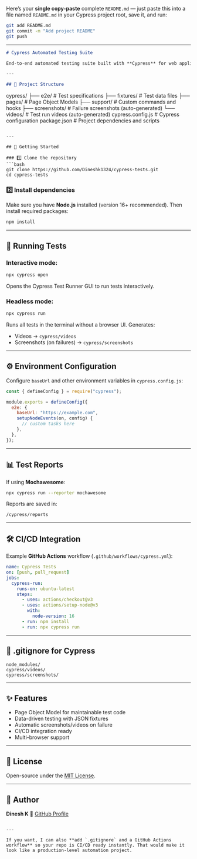 Here’s your **single copy-paste** complete `README.md` — just paste this into a file named `README.md` in your Cypress project root, save it, and run:

```bash
git add README.md
git commit -m "Add project README"
git push
```

---

```markdown
# Cypress Automated Testing Suite

End-to-end automated testing suite built with **Cypress** for web application UI and functional validation. Implements the **Page Object Model (POM)** for scalable architecture, supports data-driven testing, and captures screenshots/videos on failures. Designed for seamless CI/CD integration and efficient regression coverage.

---

## 📂 Project Structure
```

cypress/
├── e2e/                # Test specifications
├── fixtures/           # Test data files
├── pages/              # Page Object Models
├── support/            # Custom commands and hooks
├── screenshots/        # Failure screenshots (auto-generated)
└── videos/             # Test run videos (auto-generated)
cypress.config.js         # Cypress configuration
package.json              # Project dependencies and scripts

````

---

## 🚀 Getting Started

### 1️⃣ Clone the repository
```bash
git clone https://github.com/Dineshk1324/cypress-tests.git
cd cypress-tests
````

### 2️⃣ Install dependencies

Make sure you have **Node.js** installed (version 16+ recommended). Then install required packages:

```bash
npm install
```

---

## 🧪 Running Tests

### Interactive mode:

```bash
npx cypress open
```

Opens the Cypress Test Runner GUI to run tests interactively.

### Headless mode:

```bash
npx cypress run
```

Runs all tests in the terminal without a browser UI. Generates:

* Videos → `cypress/videos`
* Screenshots (on failures) → `cypress/screenshots`

---

## ⚙️ Environment Configuration

Configure `baseUrl` and other environment variables in `cypress.config.js`:

```javascript
const { defineConfig } = require("cypress");

module.exports = defineConfig({
  e2e: {
    baseUrl: "https://example.com",
    setupNodeEvents(on, config) {
      // custom tasks here
    },
  },
});
```

---

## 📊 Test Reports

If using **Mochawesome**:

```bash
npx cypress run --reporter mochawesome
```

Reports are saved in:

```
/cypress/reports
```

---

## 🛠 CI/CD Integration

Example **GitHub Actions** workflow (`.github/workflows/cypress.yml`):

```yaml
name: Cypress Tests
on: [push, pull_request]
jobs:
  cypress-run:
    runs-on: ubuntu-latest
    steps:
      - uses: actions/checkout@v3
      - uses: actions/setup-node@v3
        with:
          node-version: 16
      - run: npm install
      - run: npx cypress run
```

---

## 🧹 .gitignore for Cypress

```gitignore
node_modules/
cypress/videos/
cypress/screenshots/
```

---

## ✨ Features

* Page Object Model for maintainable test code
* Data-driven testing with JSON fixtures
* Automatic screenshots/videos on failure
* CI/CD integration ready
* Multi-browser support

---

## 📄 License

Open-source under the [MIT License](LICENSE).

---

## 👤 Author

**Dinesh K**
🔗 [GitHub Profile](https://github.com/Dineshk1324)

```

---

If you want, I can also **add `.gitignore` and a GitHub Actions workflow** so your repo is CI/CD ready instantly. That would make it look like a production-level automation project.
```
